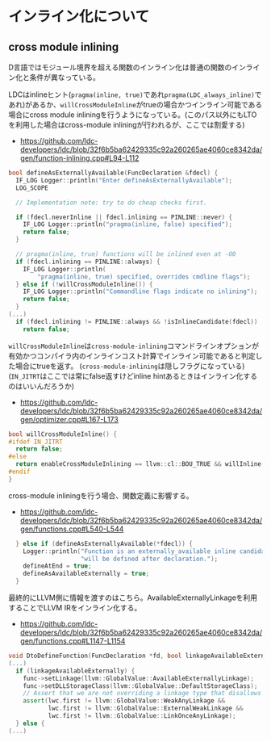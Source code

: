 # インライン化について

## cross module inlining

D言語ではモジュール境界を超える関数のインライン化は普通の関数のインライン化と条件が異なっている。

LDCはinlineヒント(`pragma(inline, true)`であれ`pragma(LDC_always_inline)`であれ)があるか、`willCrossModuleInline`がtrueの場合かつインライン可能である場合にcross module inliningを行うようになっている。(このパス以外にもLTOを利用した場合はcross-module inliningが行われるが、ここでは割愛する)

- https://github.com/ldc-developers/ldc/blob/32f6b5ba62429335c92a260265ae4060ce8342da/gen/function-inlining.cpp#L94-L112

```cpp
bool defineAsExternallyAvailable(FuncDeclaration &fdecl) {
  IF_LOG Logger::println("Enter defineAsExternallyAvailable");
  LOG_SCOPE

  // Implementation note: try to do cheap checks first.

  if (fdecl.neverInline || fdecl.inlining == PINLINE::never) {
    IF_LOG Logger::println("pragma(inline, false) specified");
    return false;
  }

  // pragma(inline, true) functions will be inlined even at -O0
  if (fdecl.inlining == PINLINE::always) {
    IF_LOG Logger::println(
        "pragma(inline, true) specified, overrides cmdline flags");
  } else if (!willCrossModuleInline()) {
    IF_LOG Logger::println("Commandline flags indicate no inlining");
    return false;
  }
(...)
  if (fdecl.inlining != PINLINE::always && !isInlineCandidate(fdecl))
    return false;
```

`willCrossModuleInline`は`cross-module-inlining`コマンドラインオプションが有効かつコンパイラ内のインラインコスト計算でインライン可能であると判定した場合にtrueを返す。
(`cross-module-inlining`は隠しフラグになっている)(`IN_JITRT`はここでは常にfalse返すけどinline hintあるときはインライン化するのはいいんだろうか)

- https://github.com/ldc-developers/ldc/blob/32f6b5ba62429335c92a260265ae4060ce8342da/gen/optimizer.cpp#L167-L173

```cpp
bool willCrossModuleInline() {
#ifdef IN_JITRT
  return false;
#else
  return enableCrossModuleInlining == llvm::cl::BOU_TRUE && willInline();
#endif
}
```

cross-module inliningを行う場合、関数定義に影響する。

- https://github.com/ldc-developers/ldc/blob/32f6b5ba62429335c92a260265ae4060ce8342da/gen/functions.cpp#L540-L544

```cpp
  } else if (defineAsExternallyAvailable(*fdecl)) {
    Logger::println("Function is an externally_available inline candidate, "
                    "will be defined after declaration.");
    defineAtEnd = true;
    defineAsAvailableExternally = true;
  }
```

最終的にLLVM側に情報を渡すのはこちら。AvailableExternallyLinkageを利用することでLLVM IRをインライン化する。

- https://github.com/ldc-developers/ldc/blob/32f6b5ba62429335c92a260265ae4060ce8342da/gen/functions.cpp#L1147-L1154

```cpp
void DtoDefineFunction(FuncDeclaration *fd, bool linkageAvailableExternally) {
(...)
  if (linkageAvailableExternally) {
    func->setLinkage(llvm::GlobalValue::AvailableExternallyLinkage);
    func->setDLLStorageClass(llvm::GlobalValue::DefaultStorageClass);
    // Assert that we are not overriding a linkage type that disallows inlining
    assert(lwc.first != llvm::GlobalValue::WeakAnyLinkage &&
           lwc.first != llvm::GlobalValue::ExternalWeakLinkage &&
           lwc.first != llvm::GlobalValue::LinkOnceAnyLinkage);
  } else {
(...)
```
